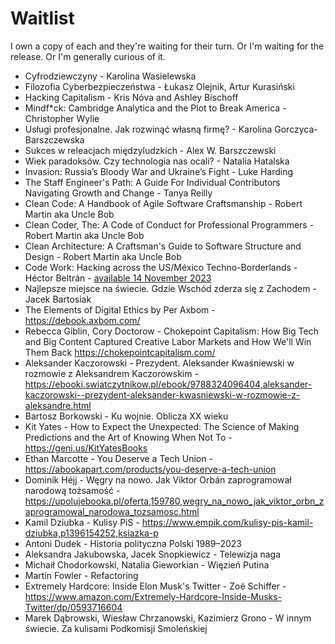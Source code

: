 # Waitlist

I own a copy of each and they're waiting for their turn. Or I'm waiting for the release. Or I'm generally curious of it.

- Cyfrodziewczyny - Karolina Wasielewska
- Filozofia Cyberbezpieczeństwa - Łukasz Olejnik, Artur Kurasiński
- Hacking Capitalism - Kris Nóva and Ashley Bischoff
- Mindf\*ck: Cambridge Analytica and the Plot to Break America - Christopher Wylie
- Usługi profesjonalne. Jak rozwinąć własną firmę? - Karolina Gorczyca-Barszczewska
- Sukces w releacjach międzyludzkich - Alex W. Barszczewski
- Wiek paradoksów. Czy technologia nas ocali? - Natalia Hatalska
- Invasion: Russia’s Bloody War and Ukraine’s Fight - Luke Harding
- The Staff Engineer's Path: A Guide For Individual Contributors Navigating Growth and Change - Tanya Reilly
- Clean Code: A Handbook of Agile Software Craftsmanship - Robert Martin aka Uncle Bob
- Clean Coder, The: A Code of Conduct for Professional Programmers - Robert Martin aka Uncle Bob
- Clean Architecture: A Craftsman's Guide to Software Structure and Design - Robert Martin aka Uncle Bob
- Code Work: Hacking across the US/México Techno-Borderlands - Héctor Beltrán - [available 14 November 2023](https://press.princeton.edu/books/paperback/9780691245041/code-work)
- Najlepsze miejsce na świecie. Gdzie Wschód zderza się z Zachodem - Jacek Bartosiak
- The Elements of Digital Ethics by Per Axbom - https://debook.axbom.com/
- Rebecca Giblin, Cory Doctorow - Chokepoint Capitalism: How Big Tech and Big Content Captured Creative Labor Markets and How We'll Win Them Back  https://chokepointcapitalism.com/
- Aleksander Kaczorowski - Prezydent. Aleksander Kwaśniewski w rozmowie z Aleksandrem Kaczorowskim - https://ebooki.swiatczytnikow.pl/ebook/9788324096404,aleksander-kaczorowski--prezydent-aleksander-kwasniewski-w-rozmowie-z-aleksandre.html
- Bartosz Borkowski - Ku wojnie. Oblicza XX wieku
- Kit Yates - How to Expect the Unexpected: The Science of Making Predictions and the Art of Knowing When Not To - https://geni.us/KitYatesBooks
- Ethan Marcotte - You Deserve a Tech Union - https://abookapart.com/products/you-deserve-a-tech-union
- Dominik Héjj - Węgry na nowo. Jak Viktor Orbán zaprogramował narodową tożsamość - https://upolujebooka.pl/oferta,159780,wegry_na_nowo_jak_viktor_orbn_zaprogramowal_narodowa_tozsamosc.html
- Kamil Dziubka - Kulisy PiS - https://www.empik.com/kulisy-pis-kamil-dziubka,p1396154252,ksiazka-p
- Antoni Dudek - Historia polityczna Polski 1989–2023
- Aleksandra Jakubowska, Jacek Snopkiewicz - Telewizja naga
- Michaił Chodorkowski, Natalia Gieworkian - Więzień Putina
- Martin Fowler - Refactoring
- Extremely Hardcore: Inside Elon Musk's Twitter - Zoë Schiffer - https://www.amazon.com/Extremely-Hardcore-Inside-Musks-Twitter/dp/0593716604
- Marek Dąbrowski, Wiesław Chrzanowski, Kazimierz Grono - W innym świecie. Za kulisami Podkomisji Smoleńskiej
